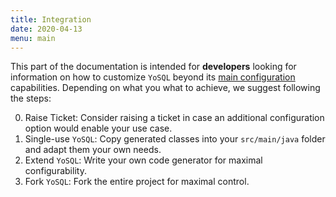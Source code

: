 ```yaml
---
title: Integration
date: 2020-04-13
menu: main
---
```


This part of the documentation is intended for **developers** looking for information on how to customize `YoSQL` beyond its [main configuration](../configuration) capabilities. Depending on what you what to achieve, we suggest following the steps:

0. Raise Ticket: Consider raising a ticket in case an additional configuration option would enable your use case.
1. Single-use `YoSQL`: Copy generated classes into your `src/main/java` folder and adapt them your own needs.
2. Extend `YoSQL`: Write your own code generator for maximal configurability.
3. Fork `YoSQL`: Fork the entire project for maximal control.
